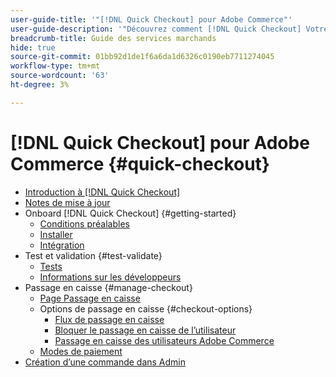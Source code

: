 ```yaml
---
user-guide-title: '"[!DNL Quick Checkout] pour Adobe Commerce"'
user-guide-description: '"Découvrez comment [!DNL Quick Checkout] Votre instance Adobe Commerce pourrait être utile, ainsi que la manière d’embarquer et de configurer l’extension."'
breadcrumb-title: Guide des services marchands
hide: true
source-git-commit: 01bb92d1de1f6a6da1d6326c0190eb7711274045
workflow-type: tm+mt
source-wordcount: '63'
ht-degree: 3%

---
```



# [!DNL Quick Checkout] pour Adobe Commerce {#quick-checkout}

- [Introduction à [!DNL Quick Checkout]](overview.md)
- [Notes de mise à jour](release-notes.md)
- Onboard [!DNL Quick Checkout] {#getting-started}
   - [Conditions préalables](prerequisites.md)
   - [Installer](install.md)
   - [Intégration](onboarding.md)
- Test et validation {#test-validate}
   - [Tests](testing.md)
   - [Informations sur les développeurs](developer.md)
- Passage en caisse {#manage-checkout}
   - [Page Passage en caisse](checkout-page.md)
   - Options de passage en caisse {#checkout-options}
      - [Flux de passage en caisse](checkout-flow.md)
      - [Bloquer le passage en caisse de l’utilisateur](checkout-bolt.md)
      - [Passage en caisse des utilisateurs Adobe Commerce](checkout-adobe-commerce.md)
   - [Modes de paiement](payment-methods.md)
- [Création d’une commande dans Admin](create-order-admin.md)
